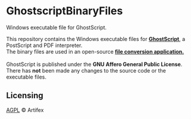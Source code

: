# GhostscriptBinaryFiles
Windows executable file for GhostScript.

This repository contains the Windows executable files for **[GhostScript](https://www.ghostscript.com/)**, a PostScript and PDF interpreter. <br>
The binary files are used in an open-source **[file conversion application.](https://github.com/larsmhaugland/file-converter)** <br> 
<br>
GhostScript is published under the **GNU Affero General Public License**. <br>
There has **not** been made any changes to the source code or the executable files.

## Licensing
[AGPL](LICENSE) © Artifex
